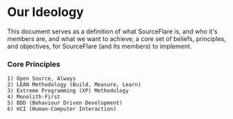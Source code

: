 # Our Ideology
This document serves as a definition of what SourceFlare is, and who it's members are, and what we want to achieve; a core set of beliefs, principles, and objectives, for SourceFlare (and its members) to implement.

### Core Principles
    1) Open Source, Always
    2) LEAN Methodology (Build, Measure, Learn) 
    3) Extreme Programming (XP) Methodology
    4) Monolith-First
    5) BDD (Behaviour Driven Development)
    6) HCI (Human-Computer Interaction)

